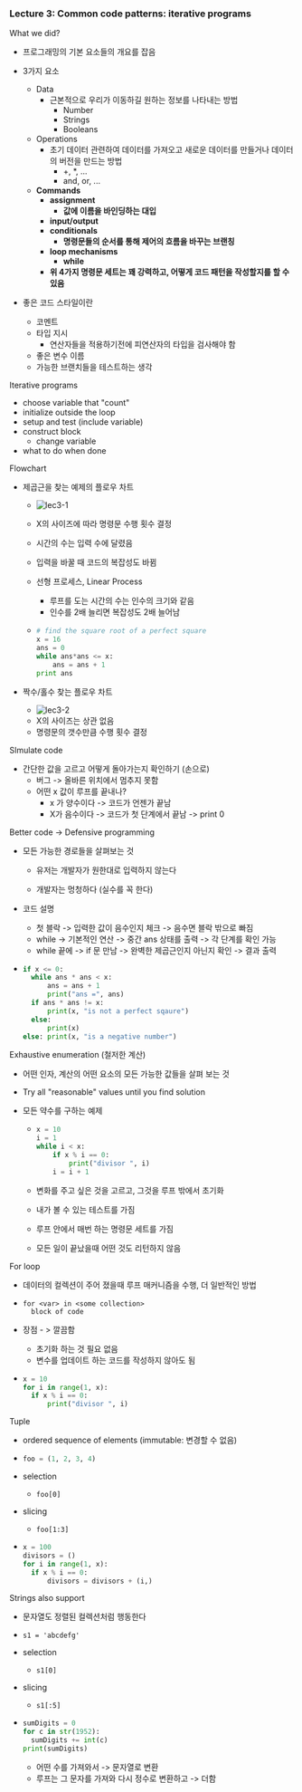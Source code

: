 ### Lecture 3: Common code patterns: iterative programs



What we did?

- 프로그래밍의 기본 요소들의 개요를 잡음

- 3가지 요소
  - Data
    - 근본적으로 우리가 이동하길 원하는 정보를 나타내는 방법
      - Number
      - Strings
      - Booleans
  - Operations
    - 초기 데이터 관련하여 데이터를 가져오고 새로운 데이터를 만들거나 데이터의 버전을 만드는 방법
      - +, *, ...
      - and, or, ...
  - **Commands**
    - **assignment**
      - **값에 이름을 바인딩하는 대입**
    - **input/output**
    - **conditionals**
      - **명령문들의 순서를 통해 제어의 흐름을 바꾸는 브랜칭**
    - **loop mechanisms**
      - **while**
    - **위 4가지 명령문 세트는 꽤 강력하고, 어떻게 코드 패턴을 작성할지를 할 수 있음**
- 좋은 코드 스타일이란
  - 코멘트
  - 타입 지시
    - 연산자들을 적용하기전에 피연산자의 타입을 검사해야 함
  - 좋은 변수 이름
  - 가능한 브랜치들을 테스트하는 생각



Iterative programs

- choose variable that "count"
- initialize outside the loop
- setup and test (include variable)
- construct block
  - change variable
- what to do when done



Flowchart

- 제곱근을 찾는 예제의 플로우 차트

  - ![lec3-1](/Users/jkeun/dev/cs-study/mit-6-00/lecture-notes/lec3-1.png)

  - X의 사이즈에 따라 명령문 수행 횟수 결정

  - 시간의 수는 입력 수에 달렸음

  - 입력을 바꿀 때 코드의 복잡성도 바뀜

  - 선형 프로세스, Linear Process

    - 루프를 도는 시간의 수는 인수의 크기와 같음
    - 인수를 2배 늘리면 복잡성도 2배 늘어남

  - ```python
    # find the square root of a perfect square
    x = 16
    ans = 0
    while ans*ans <= x:
    	ans = ans + 1
    print ans
    ```

- 짝수/홀수 찾는 플로우 차트

  - ![lec3-2](/Users/jkeun/dev/cs-study/mit-6-00/lecture-notes/lec3-2.png)
  - X의 사이즈는 상관 없음
  - 명령문의 갯수만큼 수행 횟수 결정




SImulate code

- 간단한 값을 고르고 어떻게 돌아가는지 확인하기 (손으로)
  - 버그 -> 올바른 위치에서 멈추지 못함
  - 어떤 x 값이 루프를 끝내나?
    - x 가 양수이다 -> 코드가 언젠가 끝남
    - X가 음수이다 -> 코드가 첫 단계에서 끝남 -> print 0



Better code -> Defensive programming

- 모든 가능한 경로들을 살펴보는 것

  - 유저는 개발자가 원한대로 입력하지 않는다

  - 개발자는 멍청하다 (실수를 꼭 한다)

- 코드 설명

  - 첫 블락 -> 입력한 값이 음수인지 체크 -> 음수면 블락 밖으로 빠짐
  - while -> 기본적인 연산 -> 중간 ans 상태를 출력 -> 각 단계를 확인 가능
  - while 끝에 -> if 문 만남 -> 완벽한 제곱근인지 아닌지 확인 -> 결과 출력

- ```py
  if x <= 0:
  	while ans * ans < x:
  		ans = ans + 1
  		print("ans =", ans)
  	if ans * ans != x:
  		print(x, "is not a perfect sqaure")
  	else:
  		print(x)
  else: print(x, "is a negative number")
  ```



Exhaustive enumeration (철저한 계산)

- 어떤 인자, 계산의 어떤 요소의 모든 가능한 값들을 살펴 보는 것

- Try all "reasonable" values until you find solution

- 모든 약수를 구하는 예제

  - ```python
    x = 10
    i = 1
    while i < x:
    	if x % i == 0:
    		print("divisor ", i)
    	i = i + 1
    ```

  - 변화를 주고 싶은 것을 고르고, 그것을 루프 밖에서 초기화

  - 내가 볼 수 있는 테스트를 가짐

  - 루프 안에서 매번 하는 명령문 세트를 가짐

  - 모든 일이 끝났을때 어떤 것도 리턴하지 않음



For loop

- 데이터의 컬렉션이 주어 졌을때 루프 매커니즘을 수행, 더 일반적인 방법

- ```
  for <var> in <some collection>
  	block of code
  ```

- 장점 - > 깔끔함

  - 초기화 하는 것 필요 없음
  - 변수를 업데이트 하는 코드를 작성하지 않아도 됨

- ```python
  x = 10
  for i in range(1, x):
  	if x % i == 0:
  		print("divisor ", i)
  ```



Tuple

- ordered sequence of elements (immutable: 변경할 수 없음)

- ```python
  foo = (1, 2, 3, 4)
  ```

- selection

  - `foo[0]`

- slicing

  - `foo[1:3]`

- ```python
  x = 100
  divisors = ()
  for i in range(1, x):
  	if x % i == 0:
  		divisors = divisors + (i,)
  ```



Strings also support

- 문자열도 정렬된 컬렉션처럼 행동한다

- `s1 = 'abcdefg'`
- selection
  - `s1[0]`
- slicing
  - `s1[:5]`

- ```python
  sumDigits = 0
  for c in str(1952):
  	sumDigits += int(c)
  print(sumDigits)
  ```

  - 어떤 수를 가져와서 -> 문자열로 변환
  - 루프는 그 문자를 가져와 다시 정수로 변환하고 -> 더함
